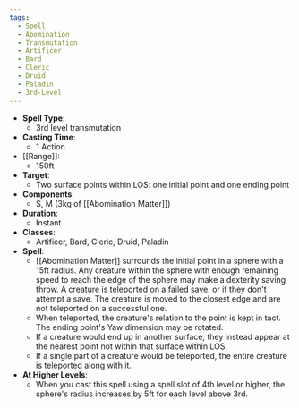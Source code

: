 ```yaml
---
tags:
  - Spell
  - Abomination
  - Transmutation
  - Artificer
  - Bard
  - Cleric
  - Druid
  - Paladin
  - 3rd-Level
---
```

- **Spell Type**:
	- 3rd level transmutation
- **Casting Time**:
	- 1 Action
- [[Range]]:
	- 150ft
- **Target**:
	- Two surface points within LOS: one initial point and one ending point
- **Components**:
	- S, M (3kg of [[Abomination Matter]])
- **Duration**:
	- Instant
- **Classes**:
	-  Artificer, Bard, Cleric, Druid, Paladin
- **Spell**:
	- [[Abomination Matter]] surrounds the initial point in a sphere with a 15ft radius. Any creature within the sphere with enough remaining speed to reach the edge of the sphere may make a dexterity saving throw. A creature is teleported on a failed save, or if they don't attempt a save. The creature is moved to the closest edge and are not teleported on a successful one.
	- When teleported, the creature's relation to the point is kept in tact. The ending point's Yaw dimension may be rotated.
	- If a creature would end up in another surface, they instead appear at the nearest point not within that surface within LOS. 
	- If a single part of a creature would be teleported, the entire creature is teleported along with it.
- **At Higher Levels**:
	- When you cast this spell using a spell slot of 4th level or higher, the sphere's radius increases by 5ft for each level above 3rd.